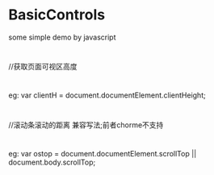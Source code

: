 # BasicControls
some simple demo by javascript
#  
//获取页面可视区高度
#  
eg: var clientH = document.documentElement.clientHeight;
#  
//滚动条滚动的距离 兼容写法;前者chorme不支持
#  
eg: var ostop = document.documentElement.scrollTop || document.body.scrollTop;
